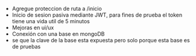 - Agregue proteccion de ruta a  /inicio
- Inicio de sesion pasiva mediante JWT, para fines de prueba el token tiene una vida util de 5 minutos
- Mejoras en ui/ux 
- Conexión con una base en mongoDB
- se que la clave de la base esta expuesta pero solo porque esta base es de pruebas
